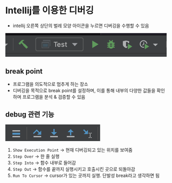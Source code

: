 # Intellij를 이용한 디버깅

- intellij 오른쪽 상단의 벌레 모양 아이콘을 누르면 디버깅을 수행할 수 있음

![Alt text](./images/12.png)

## break point
- 프로그램을 의도적으로 멈추게 하는 장소
- 디버깅을 목적으로 break point를 설정하며, 이를 통해 내부의 다양한 값들을 확인하며 프로그램을 분석 & 검증할 수 있음

## debug 관련 기능
![Alt text](./images/13.png)
1. `Show Execution Point` -> 현재 디버깅되고 있는 위치를 보여줌
2. `Step Over` -> 한 줄 실행
3. `Step Into` -> 함수 내부로 들어감
4. `Step Out` -> 함수를 끝까지 실행시키고 호출시킨 곳으로 되돌아감 
5. `Run To Cursor` -> cursor가 있는 곳까지 실행. 단발성 break라고 생각하면 됨



